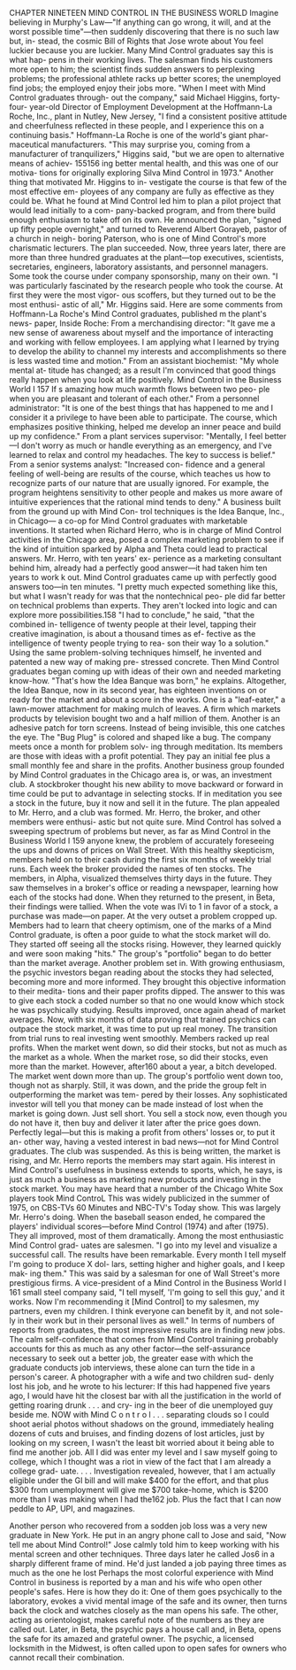 
CHAPTER NINETEEN
MIND CONTROL IN
THE BUSINESS WORLD
Imagine believing in Murphy's Law—"If anything can
go wrong, it will, and at the worst possible time"—then
suddenly discovering that there is no such law but, in-
stead, the cosmic Bill of Rights that Jose wrote about
You feel luckier because you are luckier.
Many Mind Control graduates say this is what hap-
pens in their working lives. The salesman finds his
customers more open to him; the scientist finds sudden
answers to perplexing problems; the professional athlete
racks up better scores; the unemployed find jobs; the
employed enjoy their jobs more.
"When I meet with Mind Control graduates through-
out the company," said Michael Higgins, forty-four-
year-old Director of Employment Development at the
Hoffmann-La Roche, Inc., plant in Nutley, New Jersey,
"I find a consistent positive attitude and cheerfulness
reflected in these people, and I experience this on a
continuing basis."
Hoffmann-La Roche is one of the world's giant phar-
maceutical manufacturers. "This may surprise you,
coming from a manufacturer of tranquilizers," Higgins
said, "but we are open to alternative means of achiev-
155156 
ing better mental health, and this was one of our motiva-
tions for originally exploring Silva Mind Control in
1973."
Another thing that motivated Mr. Higgins to in-
vestigate the course is that few of the most effective em-
ployees of any company are fully as effective as they
could be. What he found at Mind Control led him to
plan a pilot project that would lead initially to a com-
pany-backed program, and from there build enough
enthusiasm to take off on its own. He announced the
plan, "signed up fifty people overnight," and turned to
Reverend Albert Gorayeb, pastor of a church in neigh-
boring Paterson, who is one of Mind Control's more
charismatic lecturers.
The plan succeeded. Now, three years later, there are
more than three hundred graduates at the plant—top
executives, scientists, secretaries, engineers, laboratory
assistants, and personnel managers. Some took the
course under company sponsorship, many on their own.
"I was particularly fascinated by the research people
who took the course. At first they were the most vigor-
ous scoffers, but they turned out to be the most enthusi-
astic of all," Mr. Higgins said.
Here are some comments from Hoffmann-La Roche's
Mind Control graduates, published m the plant's news-
paper, Inside Roche:
From a merchandising director: "It gave me a new
sense of awareness about myself and the importance of
interacting and working with fellow employees. I am
applying what I learned by trying to develop the ability
to channel my interests and accomplishments so there
is less wasted time and motion."
From an assistant biochemist: "My whole mental at-
titude has changed; as a result I'm convinced that good
things really happen when you look at life positively.
Mind Control in the Business World I 157
If s amazing how much warmth flows between two peo-
ple when you are pleasant and tolerant of each other."
From a personnel administrator: "It is one of the
best things that has happened to me and I consider it a
privilege to have been able to participate. The course,
which emphasizes positive thinking, helped me develop
an inner peace and build up my confidence."
From a plant services supervisor: "Mentally, I feel
better—I don't worry as much or handle everything as
an emergency, and I've learned to relax and control my
headaches. The key to success is belief."
From a senior systems analyst: "Increased con-
fidence and a general feeling of well-being are results of
the course, which teaches us how to recognize parts of
our nature that are usually ignored. For example, the
program heightens sensitivity to other people and makes
us more aware of intuitive experiences that the rational
mind tends to deny."
A business built from the ground up with Mind Con-
trol techniques is the Idea Banque, Inc., in Chicago—
a co-op for Mind Control graduates with marketable
inventions. It started when Richard Herro, who is in
charge of Mind Control activities in the Chicago area,
posed a complex marketing problem to see if the kind
of intuition sparked by Alpha and Theta could lead
to practical answers. Mr. Herro, with ten years' ex-
perience as a marketing consultant behind him, already
had a perfectly good answer—it had taken him ten
years to work k out. Mind Control graduates came up
with perfectly good answers too—in ten minutes.
"I pretty much expected something like this, but
what I wasn't ready for was that the nontechnical peo-
ple did far better on technical problems than experts.
They aren't locked into logic and can explore more
possibilities.158 
"I had to conclude," he said, "that the combined in-
telligence of twenty people at their level, tapping their
creative imagination, is about a thousand times as ef-
fective as the intelligence of twenty people trying to rea-
son their way 1o a solution."
Using the same problem-solving techniques himself,
he invented and patented a new way of making pre-
stressed concrete. Then Mind Control graduates began
coming up with ideas of their own and needed marketing
know-how. "That's how the Idea Banque was born,"
he explains.
Altogether, the Idea Banque, now in its second year,
has eighteen inventions on or ready for the market and
about a score in the works. One is a "leaf-eater," a
lawn-mower attachment for making mulch of leaves. A
firm which markets products by television bought two
and a half million of them. Another is an adhesive
patch for torn screens. Instead of being invisible, this
one catches the eye. The "Bug Plug" is colored and
shaped like a bug.
The company meets once a month for problem solv-
ing through meditation. Its members are those with
ideas with a profit potential. They pay an initial fee
plus a small monthly fee and share in the profits.
Another business group founded by Mind Control
graduates in the Chicago area is, or was, an investment
club. A stockbroker thought his new ability to move
backward or forward in time could be put to advantage
in selecting stocks. If in meditation you see a stock in
the future, buy it now and sell it in the future. The plan
appealed to Mr. Herro, and a club was formed. Mr.
Herro, the broker, and other members were enthusi-
astic but not quite sure. Mind Control has solved a
sweeping spectrum of problems but never, as far as
Mind Control in the Business World I 159
anyone knew, the problem of accurately foreseeing the
ups and downs of prices on Wall Street.
With this healthy skepticism, members held on to
their cash during the first six months of weekly trial
runs.
Each week the broker provided the names of ten
stocks. The members, in Alpha, visualized themselves
thirty days in the future. They saw themselves in a
broker's office or reading a newspaper, learning how
each of the stocks had done. When they returned to
the present, in Beta, their findings were tallied. When
the vote was IVi to 1 in favor of a stock, a purchase
was made—on paper.
At the very outset a problem cropped up. Members
had to learn that cheery optimism, one of the marks of
a Mind Control graduate, is often a poor guide to what
the stock market will do. They started off seeing all the
stocks rising. However, they learned quickly and were
soon making "hits." The group's "portfolio" began to
do better than the market average.
Another problem set in. With growing enthusiasm,
the psychic investors began reading about the stocks
they had selected, becoming more and more informed.
They brought this objective information to their medita-
tions and their paper profits dipped.
The answer to this was to give each stock a coded
number so that no one would know which stock he was
psychically studying. Results improved, once again
ahead of market averages. Now, with six months of
data proving that trained psychics can outpace the
stock market, it was time to put up real money.
The transition from trial runs to real investing went
smoothly. Members racked up real profits. When the
market went down, so did their stocks, but not as much
as the market as a whole. When the market rose, so did
their stocks, even more than the market. However, after160 
about a year, a bitch developed. The market went down
more than up. The group's portfolio went down too,
though not as sharply. Still, it was down, and the pride
the group felt in outperforming the market was tem-
pered by their losses.
Any sophisticated investor will tell you that money
can be made instead of lost when the market is going
down. Just sell short. You sell a stock now, even
though you do not have it, then buy and deliver it
later after the price goes down. Perfectly legal—but this
is making a profit from others' losses or, to put it an-
other way, having a vested interest in bad news—not
for Mind Control graduates. The club was suspended.
As this is being written, the market is rising, and Mr.
Herro reports the members may start again.
His interest in Mind Control's usefulness in business
extends to sports, which, he says, is just as much a
business as marketing new products and investing in
the stock market. You may have heard that a number
of the Chicago White Sox players took Mind ControL
This was widely publicized in the summer of 1975, on
CBS-TVs 60 Minutes and NBC-TV's Today show. This
was largely Mr. Herro's doing.
When the baseball season ended, he compared the
players' individual scores—before Mind Control (1974)
and after (1975). They all improved, most of them
dramatically.
Among the most enthusiastic Mind Control grad-
uates are salesmen. "I go into my level and visualize a
successful call. The results have been remarkable.
Every month I tell myself I'm going to produce X dol-
lars, setting higher and higher goals, and I keep mak-
ing them." This was said by a salesman for one of Wall
Street's more prestigious firms. A vice-president of a
Mind Control in the Business World I 161
small steel company said, "I tell myself, 'I'm going to
sell this guy,' and it works. Now I'm recommending it
[Mind Control] to my salesmen, my partners, even my
children. I think everyone can benefit by it, and not sole-
ly in their work but in their personal lives as well."
In terms of numbers of reports from graduates, the
most impressive results are in finding new jobs. The
calm self-confidence that comes from Mind Control
training probably accounts for this as much as any
other factor—the self-assurance necessary to seek out
a better job, the greater ease with which the graduate
conducts job interviews, these alone can turn the tide
in a person's career.
A photographer with a wife and two children sud-
denly lost his job, and he wrote to his lecturer:
If this had happened five years ago, I would
have hit the closest bar with all the justification
in the world of getting roaring drunk . . . and cry-
ing in the beer of die unemployed guy beside me.
NOW with Mind C o n t r o l . . . separating clouds
so I could shoot aerial photos without shadows
on the ground, immediately healing dozens of cuts
and bruises, and finding dozens of lost articles, just
by looking on my screen, I wasn't the least bit
worried about it being able to find me another
job.
All I did was enter my level and I saw myself
going to college, which I thought was a riot in
view of the fact that I am already a college grad-
uate. . . . Investigation revealed, however, that I
am actually eligible under the GI bill and will
make $400 for the effort, and that plus $300 from
unemployment will give me $700 take-home, which
is $200 more than I was making when I had the162 
job. Plus the fact that I can now peddle to AP,
UPI, and magazines.

Another person who recovered from a sodden job
loss was a very new graduate in New York. He put in
an angry phone call to Jose and said, "Now tell me
about Mind Control!" Jose calmly told him to keep
working with his mental screen and other techniques.
Three days later he called Jos6 in a sharply different
frame of mind. He'd just landed a job paying three
times as much as the one he lost
Perhaps the most colorful experience with Mind
Control in business is reported by a man and his wife
who open other people's safes. Here is how they do it:
One of them goes psychically to the laboratory, evokes
a vivid mental image of the safe and its owner, then
turns back the clock and watches closely as the man
opens his safe. The other, acting as orientologist, makes
careful note of the numbers as they are called out.
Later, in Beta, the psychic pays a house call and, in
Beta, opens the safe for its amazed and grateful owner.
The psychic, a licensed locksmith in the Midwest, is
often called upon to open safes for owners who cannot
recall their combination.
